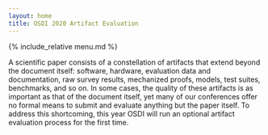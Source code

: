 ```yaml
---
layout: home
title: OSDI 2020 Artifact Evaluation
---
```


{% include_relative menu.md %}

A scientific paper consists of a constellation of artifacts that extend beyond the document itself:
software, hardware, evaluation data and documentation, raw survey results, mechanized proofs,
models, test suites, benchmarks, and so on. In some cases, the quality of these artifacts is as
important as that of the document itself, yet many of our conferences offer no formal means to
submit and evaluate anything but the paper itself. To address this shortcoming, this year OSDI will
run an optional artifact evaluation process for the first time.

